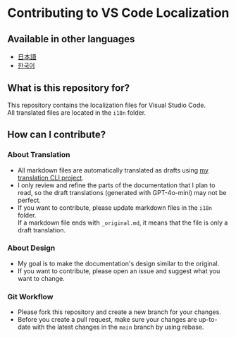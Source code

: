 # Contributing to VS Code Localization

## Available in other languages

- [日本語](/CONTRIBUTING_ja.md)
- [한국어](/CONTRIBUTING_ko.md)

## What is this repository for?

This repository contains the localization files for Visual Studio Code.  
All translated files are located in the `i18n` folder.

## How can I contribute?

### About Translation

- All markdown files are automatically translated as drafts using [my translation CLI project](https://github.com/foreverfl/doc-translation).
- I only review and refine the parts of the documentation that I plan to read, so the draft translations (generated with GPT-4o-mini) may not be perfect.
- If you want to contribute, please update markdown files in the `i18n` folder.  
  If a markdown file ends with `_original.md`, it means that the file is only a draft translation.

### About Design

- My goal is to make the documentation's design similar to the original.
- If you want to contribute, please open an issue and suggest what you want to change.

### Git Workflow

- Please fork this repository and create a new branch for your changes.
- Before you create a pull request, make sure your changes are up-to-date with the latest changes in the `main` branch by using rebase.
